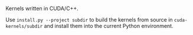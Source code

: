 Kernels written in CUDA/C++.

Use `install.py --project subdir` to build the kernels from source in `cuda-kernels/subdir` and install them into the current Python environment.
